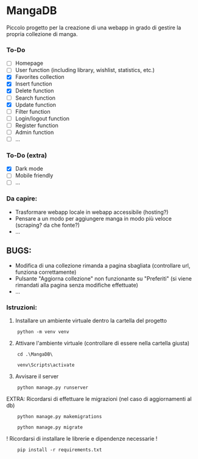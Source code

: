 # MangaDB
Piccolo progetto per la creazione di una webapp in grado di gestire la propria collezione di manga.

### To-Do
- [ ] Homepage
- [ ] User function (including library, wishlist, statistics, etc.)
- [X] Favorites collection
- [X] Insert function
- [X] Delete function
- [ ] Search function
- [X] Update function
- [ ] Filter function
- [ ] Login/logout function
- [ ] Register function
- [ ] Admin function
- [ ] ...

### To-Do (extra)
- [X] Dark mode
- [ ] Mobile friendly
- [ ] ...

### Da capire:
- Trasformare webapp locale in webapp accessibile (hosting?)
- Pensare a un modo per aggiungere manga in modo più veloce (scraping? da che fonte?)
- ...

## BUGS:
- Modifica di una collezione rimanda a pagina sbagliata (controllare url, funziona correttamente)
- Pulsante "Aggiorna collezione" non funzionante su "Preferiti" (si viene rimandati alla pagina senza modifiche effettuate)
- ...
 
### Istruzioni:
1. Installare un ambiente virtuale dentro la cartella del progetto
```
    python -m venv venv
```
2. Attivare l'ambiente virtuale (controllare di essere nella cartella giusta)
```
    cd .\MangaDB\
```
```
    venv\Scripts\activate
```

3. Avvisare il server
``` 
    python manage.py runserver
```
EXTRA: Ricordarsi di effettuare le migrazioni (nel caso di aggiornamenti al db)
```
    python manage.py makemigrations
```
```
    python manage.py migrate
```

! Ricordarsi di installare le librerie e dipendenze necessarie !
```
    pip install -r requirements.txt
```